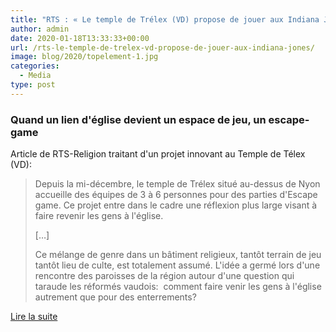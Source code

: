 ```yaml
---
title: "RTS : « Le temple de Trélex (VD) propose de jouer aux Indiana Jones »"
author: admin
date: 2020-01-18T13:33:33+00:00
url: /rts-le-temple-de-trelex-vd-propose-de-jouer-aux-indiana-jones/
image: blog/2020/topelement-1.jpg
categories:
  - Media
type: post
---
```

### Quand un lien d'église devient un espace de jeu, un escape-game

Article de RTS-Religion traitant d'un projet innovant au Temple de Télex (VD):


> Depuis la mi-décembre, le temple de Trélex situé au-dessus de Nyon accueille des équipes de 3 à 6 personnes pour des parties d'Escape game. Ce projet entre dans le cadre une réflexion plus large visant à faire revenir les gens à l'église.
>
> […]
>
> Ce mélange de genre dans un bâtiment religieux, tantôt terrain de jeu tantôt lieu de culte, est totalement assumé. L'idée a germé lors d'une rencontre des paroisses de la région autour d'une question qui taraude les réformés vaudois:&nbsp; comment faire venir les gens à l'église autrement que pour des enterrements?

<a href="https://www.rts.ch/info/regions/vaud/11011925-le-temple-de-trelex-vd-propose-de-jouer-aux-indiana-jones.html" class="btn btn-primary">Lire la suite</a>